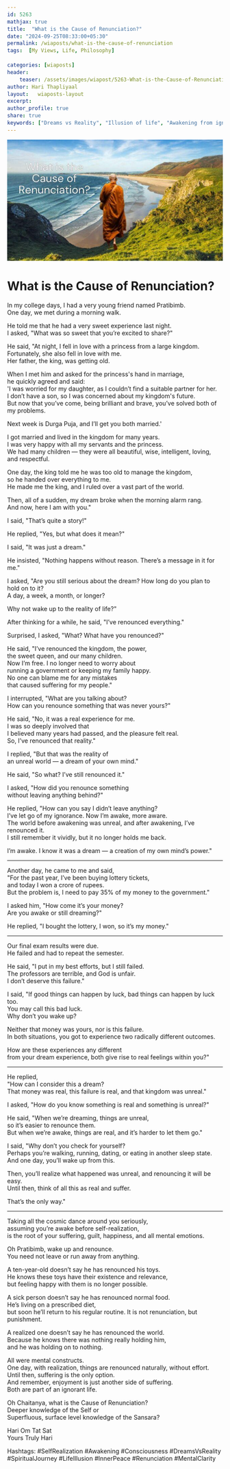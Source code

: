 ```yaml
---        
id: 5263 
mathjax: true        
title:  "What is the Cause of Renunciation?"        
date: "2024-09-25T08:33:00+05:30"        
permalink: /wiaposts/what-is-the-cause-of-renunciation
tags:  [My Views, Life, Philosophy]         
        
categories: [wiaposts] 
header:        
    teaser: /assets/images/wiapost/5263-What-is-the-Cause-of-Renunciation.jpg        
author: Hari Thapliyaal        
layout:   wiaposts-layout        
excerpt:        
author_profile: true        
share: true
keywords: ["Dreams vs Reality", "Illusion of life", "Awakening from ignorance", "Self-realization philosophy", "Renouncing worldly attachments", "Philosophy of suffering and joy", "Spiritual awakening", "Meaning of dreams", "Consciousness and awareness", "Life as a dream metaphor"]        
--- 
```


![What is the Cause of Renunciation?](/assets/images/wiapost/5263-What-is-the-Cause-of-Renunciation.jpg)
   
# What is the Cause of Renunciation?    
   
In my college days, I had a very young friend named Pratibimb.  
One day, we met during a morning walk.  

He told me that he had a very sweet experience last night.  
I asked, "What was so sweet that you’re excited to share?"  

He said, "At night, I fell in love with a princess from a large kingdom.  
Fortunately, she also fell in love with me.  
Her father, the king, was getting old.  

When I met him and asked for the princess's hand in marriage,  
he quickly agreed and said:  
'I was worried for my daughter, as I couldn’t find a suitable partner for her.  
I don’t have a son, so I was concerned about my kingdom's future.  
But now that you’ve come, being brilliant and brave, you’ve solved both of my problems.  

Next week is Durga Puja, and I’ll get you both married.'  

I got married and lived in the kingdom for many years.  
I was very happy with all my servants and the princess.  
We had many children — they were all beautiful, wise, intelligent, loving, and respectful.  

One day, the king told me he was too old to manage the kingdom,  
so he handed over everything to me.  
He made me the king, and I ruled over a vast part of the world.  

Then, all of a sudden, my dream broke when the morning alarm rang.  
And now, here I am with you."  

I said, "That’s quite a story!"  

He replied, "Yes, but what does it mean?"  

I said, "It was just a dream."  

He insisted, "Nothing happens without reason. There’s a message in it for me."  

I asked, "Are you still serious about the dream? How long do you plan to hold on to it?  
A day, a week, a month, or longer?  

Why not wake up to the reality of life?"  

After thinking for a while, he said, "I’ve renounced everything."  

Surprised, I asked, "What? What have you renounced?"  

He said, "I’ve renounced the kingdom, the power,    
the sweet queen, and our many children.  
Now I’m free. I no longer need to worry about    
running a government or keeping my family happy.  
No one can blame me for any mistakes   
that caused suffering for my people."  

I interrupted, "What are you talking about?    
How can you renounce something that was never yours?"  

He said, "No, it was a real experience for me.  
I was so deeply involved that    
I believed many years had passed, and the pleasure felt real.  
So, I’ve renounced that reality."  

I replied, "But that was the reality of    
an unreal world — a dream of your own mind."  

He said, "So what? I’ve still renounced it."  

I asked, "How did you renounce something    
without leaving anything behind?"  

He replied, "How can you say I didn’t leave anything?  
I’ve let go of my ignorance. Now I’m awake, more aware.  
The world before awakening was unreal, and after awakening, I’ve renounced it.  
I still remember it vividly, but it no longer holds me back.  

I’m awake. I know it was a dream — a creation of my own mind’s power."  

---

Another day, he came to me and said,  
"For the past year, I’ve been buying lottery tickets,  
and today I won a crore of rupees.  
But the problem is, I need to pay 35% of my money to the government."  

I asked him, "How come it’s your money?  
Are you awake or still dreaming?"  

He replied, "I bought the lottery, I won, so it’s my money."  

---

Our final exam results were due.  
He failed and had to repeat the semester.  

He said, "I put in my best efforts, but I still failed.  
The professors are terrible, and God is unfair.  
I don’t deserve this failure."  

I said, "If good things can happen by luck, 
bad things can happen by luck too.  
You may call this bad luck.  
Why don’t you wake up?  

Neither that money was yours, nor is this failure.  
In both situations, 
you got to experience two radically different outcomes.  

How are these experiences any different    
from your dream experience, both give rise to real feelings within you?"  
 
---

He replied,  
"How can I consider this a dream?  
That money was real, this failure is real, and that kingdom was unreal."  

I asked, "How do you know something is real and something is unreal?"  

He said, "When we’re dreaming, things are unreal,  
so it’s easier to renounce them.  
But when we’re awake, things are real, and it’s harder to let them go."  

I said, "Why don’t you check for yourself?  
Perhaps you’re walking, running, dating, 
or eating in another sleep state.  
And one day, you’ll wake up from this.  

Then, you’ll realize what happened was unreal, 
and renouncing it will be easy.  
Until then, think of all this as real and suffer.  

That’s the only way."  

---

Taking all the cosmic dance around you seriously,  
assuming you’re awake before self-realization,  
is the root of your suffering, guilt, 
happiness, and all mental emotions.  

Oh Pratibimb, wake up and renounce.  
You need not leave or run away from anything.  

A ten-year-old doesn’t say he has renounced his toys.  
He knows these toys have their existence and relevance,  
but feeling happy with them is no longer possible.  

A sick person doesn’t say he has renounced normal food.  
He’s living on a prescribed diet,  
but soon he’ll return to his regular routine.
It is not renunciation, but punishment.  

A realized one doesn’t say he has renounced the world.  
Because he knows there was nothing really holding him,  
and he was holding on to nothing.  

All were mental constructs.  
One day, with realization, things are renounced naturally, without effort.  
Until then, suffering is the only option.  
And remember, enjoyment is just another side of suffering.  
Both are part of an ignorant life.  

Oh Chaitanya, what is the Cause of Renunciation?   
Deeper knowledge of the Self or    
Superfluous, surface level knowledge of the Sansara?

Hari Om Tat Sat   
Yours Truly Hari

Hashtags:
#SelfRealization
#Awakening
#Consciousness
#DreamsVsReality
#SpiritualJourney
#LifeIllusion
#InnerPeace
#Renunciation
#MentalClarity

